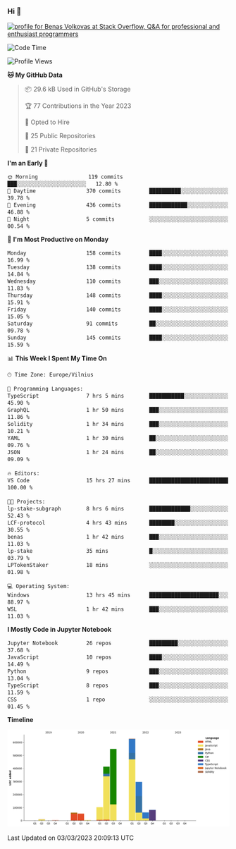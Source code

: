 ### Hi 👋
<a href="https://stackoverflow.com/users/14954249/benas-volkovas"><img src="https://stackoverflow.com/users/flair/14954249.png?theme=dark" width="208" height="58" alt="profile for Benas Volkovas at Stack Overflow, Q&amp;A for professional and enthusiast programmers" title="profile for Benas Volkovas at Stack Overflow, Q&amp;A for professional and enthusiast programmers"></a>

<!--START_SECTION:waka-->
![Code Time](http://img.shields.io/badge/Code%20Time-1%2C300%20hrs%2050%20mins-blue)

![Profile Views](http://img.shields.io/badge/Profile%20Views-5-blue)

**🐱 My GitHub Data** 

> 📦 29.6 kB Used in GitHub's Storage 
 > 
> 🏆 77 Contributions in the Year 2023
 > 
> 💼 Opted to Hire
 > 
> 📜 25 Public Repositories 
 > 
> 🔑 21 Private Repositories 
 > 
**I'm an Early 🐤** 

```text
🌞 Morning                119 commits         ███░░░░░░░░░░░░░░░░░░░░░░   12.80 % 
🌆 Daytime                370 commits         ██████████░░░░░░░░░░░░░░░   39.78 % 
🌃 Evening                436 commits         ████████████░░░░░░░░░░░░░   46.88 % 
🌙 Night                  5 commits           ░░░░░░░░░░░░░░░░░░░░░░░░░   00.54 % 
```
📅 **I'm Most Productive on Monday** 

```text
Monday                   158 commits         ████░░░░░░░░░░░░░░░░░░░░░   16.99 % 
Tuesday                  138 commits         ████░░░░░░░░░░░░░░░░░░░░░   14.84 % 
Wednesday                110 commits         ███░░░░░░░░░░░░░░░░░░░░░░   11.83 % 
Thursday                 148 commits         ████░░░░░░░░░░░░░░░░░░░░░   15.91 % 
Friday                   140 commits         ████░░░░░░░░░░░░░░░░░░░░░   15.05 % 
Saturday                 91 commits          ██░░░░░░░░░░░░░░░░░░░░░░░   09.78 % 
Sunday                   145 commits         ████░░░░░░░░░░░░░░░░░░░░░   15.59 % 
```


📊 **This Week I Spent My Time On** 

```text
🕑︎ Time Zone: Europe/Vilnius

💬 Programming Languages: 
TypeScript               7 hrs 5 mins        ███████████░░░░░░░░░░░░░░   45.90 % 
GraphQL                  1 hr 50 mins        ███░░░░░░░░░░░░░░░░░░░░░░   11.86 % 
Solidity                 1 hr 34 mins        ███░░░░░░░░░░░░░░░░░░░░░░   10.21 % 
YAML                     1 hr 30 mins        ██░░░░░░░░░░░░░░░░░░░░░░░   09.76 % 
JSON                     1 hr 24 mins        ██░░░░░░░░░░░░░░░░░░░░░░░   09.09 % 

🔥 Editors: 
VS Code                  15 hrs 27 mins      █████████████████████████   100.00 % 

🐱‍💻 Projects: 
lp-stake-subgraph        8 hrs 6 mins        █████████████░░░░░░░░░░░░   52.43 % 
LCF-protocol             4 hrs 43 mins       ████████░░░░░░░░░░░░░░░░░   30.55 % 
benas                    1 hr 42 mins        ███░░░░░░░░░░░░░░░░░░░░░░   11.03 % 
lp-stake                 35 mins             █░░░░░░░░░░░░░░░░░░░░░░░░   03.79 % 
LPTokenStaker            18 mins             ░░░░░░░░░░░░░░░░░░░░░░░░░   01.98 % 

💻 Operating System: 
Windows                  13 hrs 45 mins      ██████████████████████░░░   88.97 % 
WSL                      1 hr 42 mins        ███░░░░░░░░░░░░░░░░░░░░░░   11.03 % 
```

**I Mostly Code in Jupyter Notebook** 

```text
Jupyter Notebook         26 repos            █████████░░░░░░░░░░░░░░░░   37.68 % 
JavaScript               10 repos            ████░░░░░░░░░░░░░░░░░░░░░   14.49 % 
Python                   9 repos             ███░░░░░░░░░░░░░░░░░░░░░░   13.04 % 
TypeScript               8 repos             ███░░░░░░░░░░░░░░░░░░░░░░   11.59 % 
CSS                      1 repo              ░░░░░░░░░░░░░░░░░░░░░░░░░   01.45 % 
```



**Timeline**

![Lines of Code chart](https://raw.githubusercontent.com/BenasVolkovas/BenasVolkovas/main/assets/bar_graph.png)


 Last Updated on 03/03/2023 20:09:13 UTC
<!--END_SECTION:waka-->
